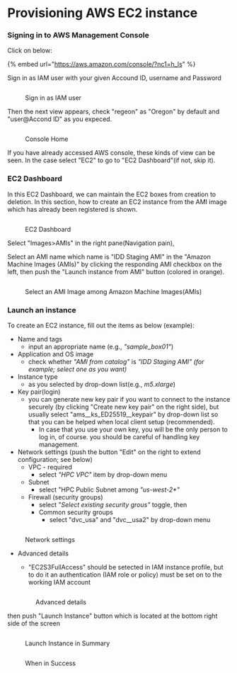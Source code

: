# Provisioning AWS EC2 instance

### Signing in to AWS Management Console&#x20;

Click on below:

{% embed url="https://aws.amazon.com/console/?nc1=h_ls" %}

Sign in as IAM user with your given Accound ID, username and Password

<figure><img src="../../.gitbook/assets/スクリーンショット 2022-10-14 10.07.24.png" alt=""><figcaption><p>Sign in as IAM user</p></figcaption></figure>

&#x20;Then the next view appears, check "regeon" as "Oregon" by default and "user@Accond ID" as you expeced.

<figure><img src="../../.gitbook/assets/スクリーンショット 2022-10-14 10.10.02.png" alt=""><figcaption><p>Console Home</p></figcaption></figure>

If you have already accessed AWS console, these kinds of view can be seen. In the case select "EC2" to go to "EC2 Dashboard"(if not, skip it).

### EC2 Dashboard

In this EC2 Dashboard, we can maintain the EC2 boxes from creation to deletion. In this section, how to create an EC2 instance from the AMI image which has already been registered is shown.

<figure><img src="../../.gitbook/assets/スクリーンショット 2022-10-14 10.22.56.png" alt=""><figcaption><p>EC2 Dashboard</p></figcaption></figure>

Select "Images>AMIs" in the right pane(Navigation pain),&#x20;

Select an AMI name which name is "IDD Staging AMI" in the "Amazon Machine Images (AMIs)"  by clicking the responding AMI checkbox on the left, then push the  "Launch instance from AMI" button (colored in orange).

<figure><img src="../../.gitbook/assets/スクリーンショット 2022-10-14 10.31.32.png" alt=""><figcaption><p>Select an AMI Image among Amazon Machine Images(AMIs)</p></figcaption></figure>

### Launch an instance

To create an EC2 instance, fill out the items as below (example):

* Name and tags
  * input an appropriate name (e.g., _"sample\_box01"_)
* Application and OS image
  * check whether _"AMI from catalog"_ is _"IDD Staging AMI" (for example; select one as you want)_&#x20;
* Instance type
  * as you selected by drop-down list(e.g., _m5.xlarge_)
* Key pair(login)&#x20;
  * you can generate new key pair if you want to connect to the instance securely (by clicking "Create new key pair" on the right side), but usually select "ams\__ks\_ED25519\__keypair" by drop-down list so that you can be helped when local client setup (recommended).
    * In case that you use your own key, you will be the only person to log in, of course. you should be careful of handling key management.&#x20;
* Network settings (push the button "Edit" on the right to extend configuration; see below)
  * VPC - required
    * select _"HPC VPC"_ item by drop-down menu
  * Subnet
    * select "HPC Public Subnet among _"us-west-2\*"_&#x20;
  * Firewall (security groups)
    * select "_Select existing security grous"_ toggle, then
    * Common security groups
      * select "dvc_usa" and "dvc\__usa2" by drop-down menu

<figure><img src="../../.gitbook/assets/スクリーンショット 2022-10-14 12.48.08.png" alt=""><figcaption><p>Network settings </p></figcaption></figure>

*   Advanced details

    * "EC2S3FullAccess" should be setected in IAM instance profile, but to do it an authentication (IAM role or policy) must be set on to the working IAM account



    <figure><img src="../../.gitbook/assets/スクリーンショット 2022-11-23 午前11.58.58.png" alt=""><figcaption><p>Advanced details</p></figcaption></figure>



then push "Launch Instance" button which is located at the bottom right side of the screen&#x20;

<figure><img src="../../.gitbook/assets/スクリーンショット 2022-10-14 12.50.32.png" alt=""><figcaption><p>Launch Instance in Summary</p></figcaption></figure>

<figure><img src="../../.gitbook/assets/スクリーンショット 2022-10-14 12.51.59.png" alt=""><figcaption><p>When in Success</p></figcaption></figure>

